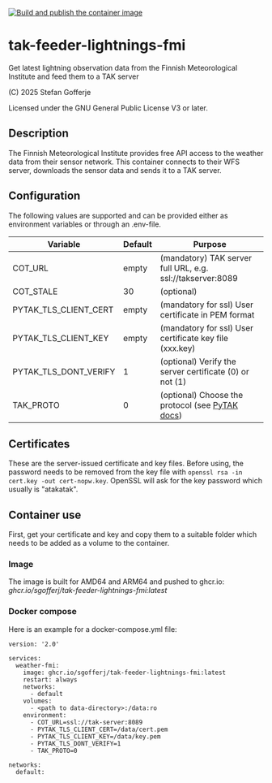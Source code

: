 
[![Build and publish the container image](https://github.com/sgofferj/tak-feeder-lightnings-fmi/actions/workflows/actions.yml/badge.svg)](https://github.com/sgofferj/tak-feeder-lightnings-fmi/actions/workflows/actions.yml)

# tak-feeder-lightnings-fmi
Get latest lightning observation data from the Finnish Meteorological Institute and feed them to a TAK server

(C) 2025 Stefan Gofferje

Licensed under the GNU General Public License V3 or later.

## Description
The Finnish Meteorological Institute provides free API access to the weather data from their sensor network. This container connects to their WFS server,
downloads the sensor data and sends it to a TAK server.

## Configuration
The following values are supported and can be provided either as environment variables or through an .env-file.

| Variable | Default | Purpose |
|----------|---------|---------|
| COT_URL | empty | (mandatory) TAK server full URL, e.g. ssl://takserver:8089 |
| COT_STALE | 30 | (optional) | Time between polls and stale time of the lightning markers in seconds |
| PYTAK_TLS_CLIENT_CERT | empty | (mandatory for ssl) User certificate in PEM format |
| PYTAK_TLS_CLIENT_KEY | empty | (mandatory for ssl) User certificate key file (xxx.key) |
| PYTAK_TLS_DONT_VERIFY | 1 | (optional) Verify the server certificate (0) or not (1) |
| TAK_PROTO | 0 | (optional) Choose the protocol (see [PyTAK docs](https://pytak.readthedocs.io/en/stable/configuration/)) |

## Certificates
These are the server-issued certificate and key files. Before using, the password needs to be removed from the key file with `openssl rsa -in cert.key -out cert-nopw.key`. OpenSSL will ask for the key password which usually is "atakatak".

## Container use
First, get your certificate and key and copy them to a suitable folder which needs to be added as a volume to the container.

### Image
The image is built for AMD64 and ARM64 and pushed to ghcr.io: *ghcr.io/sgofferj/tak-feeder-lightnings-fmi:latest*

### Docker compose
Here is an example for a docker-compose.yml file:
```
version: '2.0'

services:
  weather-fmi:
    image: ghcr.io/sgofferj/tak-feeder-lightnings-fmi:latest
    restart: always
    networks:
      - default
    volumes:
      - <path to data-directory>:/data:ro
    environment:
      - COT_URL=ssl://tak-server:8089
      - PYTAK_TLS_CLIENT_CERT=/data/cert.pem
      - PYTAK_TLS_CLIENT_KEY=/data/key.pem
      - PYTAK_TLS_DONT_VERIFY=1
      - TAK_PROTO=0

networks:
  default:
